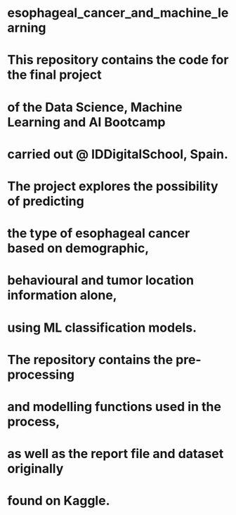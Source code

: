 # esophageal_cancer_and_machine_learning
#
# This repository contains the code for the final project
# of the Data Science, Machine Learning and AI Bootcamp
# carried out @ IDDigitalSchool, Spain.
#
#
# The project explores the possibility of predicting
# the type of esophageal cancer based on demographic,
# behavioural and tumor location information alone,
# using ML classification models.
#
# The repository contains the pre-processing
# and modelling functions used in the process,
# as well as the report file and dataset originally
# found on Kaggle.

